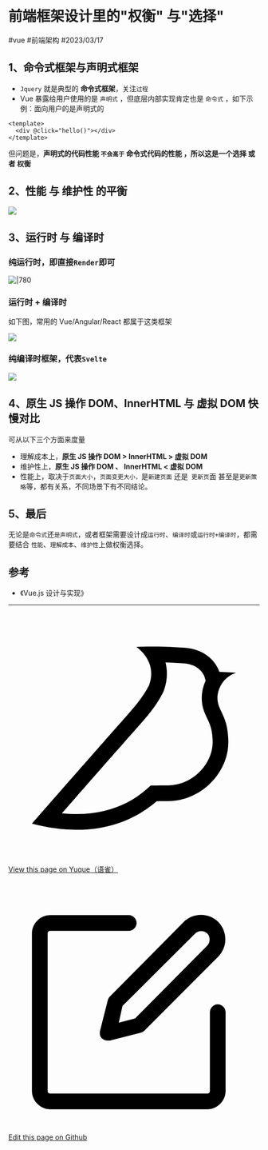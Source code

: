 
# 前端框架设计里的"权衡" 与"选择"


<Badge type="info">#vue</Badge> <Badge type="warning">#前端架构</Badge>  <Badge type="danger">#2023/03/17</Badge> 

## 1、命令式框架与声明式框架

- `Jquery` 就是典型的 **命令式框架**，关注`过程`
- Vue 暴露给用户使用的是 `声明式` ，但底层内部实现肯定也是 `命令式` ，如下示例：面向用户的是声明式的

```vue
<template>
  <div @click="hello()"></div>
</template>
```

但问题是，**声明式的代码性能 `不会高于` 命令式代码的性能 ，所以这是一个选择 或者 权衡**

## 2、性能 与 维护性 的平衡

![](https://blog-1310531898.cos.ap-beijing.myqcloud.com//FkPqA2uVDAvzBIJAIjpDRdxhQsyp.png)

## 3、运行时 与 编译时

### 纯运行时，即直接`Render`即可

![|780](https://blog-1310531898.cos.ap-beijing.myqcloud.com//Fg50nk8zQ1iWJbRkEKmVDMyNO4bZ.png)

### 运行时 + 编译时 

如下图，常用的 Vue/Angular/React 都属于这类框架

![](https://blog-1310531898.cos.ap-beijing.myqcloud.com//Fq1iu91nLCuPM-w-HHaPfXLX9Bxh.png)

### 纯编译时框架，代表`Svelte`

![](https://blog-1310531898.cos.ap-beijing.myqcloud.com//FhVc9j0TN1GNOR6dW_jxUMDygi_n.png)

## 4、原生 JS 操作 DOM、InnerHTML 与 虚拟 DOM 快慢对比

可从以下三个方面来度量

- 理解成本上，**原生 JS 操作 DOM > InnerHTML > 虚拟 DOM**
- 维护性上，**原生 JS 操作 DOM 、 InnerHTML < 虚拟 DOM**
- 性能上，取决于`页面大小`，`页面变更大小，`是`新建页面` 还是` 更新页`面 甚至是`更新策略`等，都有关系，不同场景下有不同结论。

## 5、最后

无论是`命令式`还`是声明式`，或者框架需要设计成`运行时`、`编译时`或`运行时+编译时`，都需要结合 `性能`、`理解成本`、`维护性`上做权衡选择。

## 参考

- 《Vue.js 设计与实现》

---
<div class="liguwe-doc-footer">
            <div class="liguwe-doc-footer-edit-link">
                <p class="liguwe-doc-footer-p">
                    <svg t="1687912573060" class="icon" viewBox="0 0 1024 1024" version="1.1" xmlns="http://www.w3.org/2000/svg" p-id="1498">
                        <path d="M854.6 370.6c-9.9-39.4 9.9-102.2 73.4-124.4l-67.9-3.6s-25.7-90-143.6-98c-117.8-8.1-194.9-3-195-3 0.1 0 87.4 55.6 52.4 154.7-25.6 52.5-65.8 95.6-108.8 144.7-1.3 1.3-2.5 2.6-3.5 3.7C319.4 605 96 860 96 860c245.9 64.4 410.7-6.3 508.2-91.1 20.5-0.2 35.9-0.3 46.3-0.3 135.8 0 250.6-117.6 245.9-248.4-3.2-89.9-31.9-110.2-41.8-149.6z m-204.1 334c-10.6 0-26.2 0.1-46.8 0.3l-23.6 0.2-17.8 15.5c-47.1 41-104.4 71.5-171.4 87.6-52.5 12.6-110 16.2-172.7 9.6 18-20.5 36.5-41.6 55.4-63.1 92-104.6 173.8-197.5 236.9-268.5l1.4-1.4 1.3-1.5c4.1-4.6 20.6-23.3 24.7-28.1 9.7-11.1 17.3-19.9 24.5-28.6 30.7-36.7 52.2-67.8 69-102.2l1.6-3.3 1.2-3.4c13.7-38.8 15.4-76.9 6.2-112.8 22.5 0.7 46.5 1.9 71.7 3.6 33.3 2.3 55.5 12.9 71.1 29.2 5.8 6 10.2 12.5 13.4 18.7 1 2 1.7 3.6 2.3 5l5 17.7c-15.7 34.5-19.9 73.3-11.4 107.2 3 11.8 6.9 22.4 12.3 34.4 2.1 4.7 9.5 20.1 11 23.3 10.3 22.7 15.4 43 16.7 78.7 3.3 94.6-82.7 181.9-182 181.9z"
                              p-id="1499" ></path>
                    </svg>
                    <a href="https://www.yuque.com/liguwe/post/da84854d-ebb9-5579-8c43-48155fe3f2f7" target="_blank" class="liguwe-doc-footer-edit-link-a">
                        View this page on Yuque（语雀）
                    </a>
                </p>
                <p class="liguwe-doc-footer-p">
                    <svg t="1687913054251" class="icon" viewBox="0 0 1024 1024" version="1.1" xmlns="http://www.w3.org/2000/svg" p-id="5173"><path d="M853.333333 501.333333c-17.066667 0-32 14.933333-32 32v320c0 6.4-4.266667 10.666667-10.666666 10.666667H170.666667c-6.4 0-10.666667-4.266667-10.666667-10.666667V213.333333c0-6.4 4.266667-10.666667 10.666667-10.666666h320c17.066667 0 32-14.933333 32-32s-14.933333-32-32-32H170.666667c-40.533333 0-74.666667 34.133333-74.666667 74.666666v640c0 40.533333 34.133333 74.666667 74.666667 74.666667h640c40.533333 0 74.666667-34.133333 74.666666-74.666667V533.333333c0-17.066667-14.933333-32-32-32z"  p-id="5174"></path><path d="M405.333333 484.266667l-32 125.866666c-2.133333 10.666667 0 23.466667 8.533334 29.866667 6.4 6.4 14.933333 8.533333 23.466666 8.533333h8.533334l125.866666-32c6.4-2.133333 10.666667-4.266667 14.933334-8.533333l300.8-300.8c38.4-38.4 38.4-102.4 0-140.8-38.4-38.4-102.4-38.4-140.8 0L413.866667 469.333333c-4.266667 4.266667-6.4 8.533333-8.533334 14.933334z m59.733334 23.466666L761.6 213.333333c12.8-12.8 36.266667-12.8 49.066667 0 12.8 12.8 12.8 36.266667 0 49.066667L516.266667 558.933333l-66.133334 17.066667 14.933334-68.266667z"  p-id="5175"></path></svg>
                    <a href="https://github.com/liguwe/liguwe.github.io/blob/master/docs/da84854d-ebb9-5579-8c43-48155fe3f2f7.md" target="_blank" class="liguwe-doc-footer-edit-link-a">Edit this page on Github</a>
                </p>
            </div>
            <div id="liguwe-comment"></div></div>